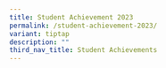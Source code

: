 ```yaml
---
title: Student Achievement 2023
permalink: /student-achievement-2023/
variant: tiptap
description: ""
third_nav_title: Student Achievements
---
```

<p></p>
